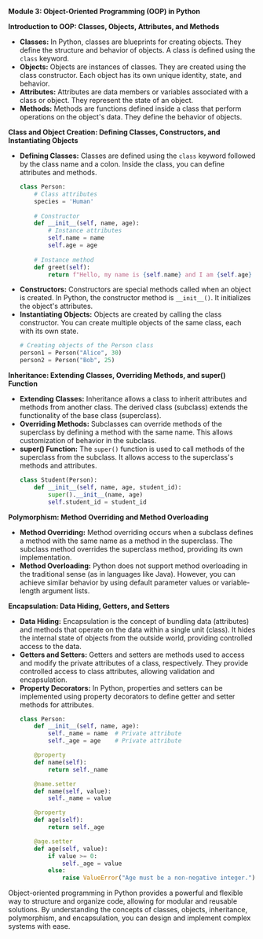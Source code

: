 **Module 3: Object-Oriented Programming (OOP) in Python**

**Introduction to OOP: Classes, Objects, Attributes, and Methods**
- **Classes:** In Python, classes are blueprints for creating objects. They define the structure and behavior of objects. A class is defined using the `class` keyword.
- **Objects:** Objects are instances of classes. They are created using the class constructor. Each object has its own unique identity, state, and behavior.
- **Attributes:** Attributes are data members or variables associated with a class or object. They represent the state of an object.
- **Methods:** Methods are functions defined inside a class that perform operations on the object's data. They define the behavior of objects.

**Class and Object Creation: Defining Classes, Constructors, and Instantiating Objects**
- **Defining Classes:** Classes are defined using the `class` keyword followed by the class name and a colon. Inside the class, you can define attributes and methods.
  ```python
  class Person:
      # Class attributes
      species = 'Human'
      
      # Constructor
      def __init__(self, name, age):
          # Instance attributes
          self.name = name
          self.age = age
      
      # Instance method
      def greet(self):
          return f"Hello, my name is {self.name} and I am {self.age} years old."
  ```
- **Constructors:** Constructors are special methods called when an object is created. In Python, the constructor method is `__init__()`. It initializes the object's attributes.
- **Instantiating Objects:** Objects are created by calling the class constructor. You can create multiple objects of the same class, each with its own state.
  ```python
  # Creating objects of the Person class
  person1 = Person("Alice", 30)
  person2 = Person("Bob", 25)
  ```

**Inheritance: Extending Classes, Overriding Methods, and super() Function**
- **Extending Classes:** Inheritance allows a class to inherit attributes and methods from another class. The derived class (subclass) extends the functionality of the base class (superclass).
- **Overriding Methods:** Subclasses can override methods of the superclass by defining a method with the same name. This allows customization of behavior in the subclass.
- **super() Function:** The `super()` function is used to call methods of the superclass from the subclass. It allows access to the superclass's methods and attributes.
  ```python
  class Student(Person):
      def __init__(self, name, age, student_id):
          super().__init__(name, age)
          self.student_id = student_id
  ```

**Polymorphism: Method Overriding and Method Overloading**
- **Method Overriding:** Method overriding occurs when a subclass defines a method with the same name as a method in the superclass. The subclass method overrides the superclass method, providing its own implementation.
- **Method Overloading:** Python does not support method overloading in the traditional sense (as in languages like Java). However, you can achieve similar behavior by using default parameter values or variable-length argument lists.

**Encapsulation: Data Hiding, Getters, and Setters**
- **Data Hiding:** Encapsulation is the concept of bundling data (attributes) and methods that operate on the data within a single unit (class). It hides the internal state of objects from the outside world, providing controlled access to the data.
- **Getters and Setters:** Getters and setters are methods used to access and modify the private attributes of a class, respectively. They provide controlled access to class attributes, allowing validation and encapsulation.
- **Property Decorators:** In Python, properties and setters can be implemented using property decorators to define getter and setter methods for attributes.
  ```python
  class Person:
      def __init__(self, name, age):
          self._name = name  # Private attribute
          self._age = age    # Private attribute

      @property
      def name(self):
          return self._name

      @name.setter
      def name(self, value):
          self._name = value

      @property
      def age(self):
          return self._age

      @age.setter
      def age(self, value):
          if value >= 0:
              self._age = value
          else:
              raise ValueError("Age must be a non-negative integer.")
  ```

Object-oriented programming in Python provides a powerful and flexible way to structure and organize code, allowing for modular and reusable solutions. By understanding the concepts of classes, objects, inheritance, polymorphism, and encapsulation, you can design and implement complex systems with ease.
